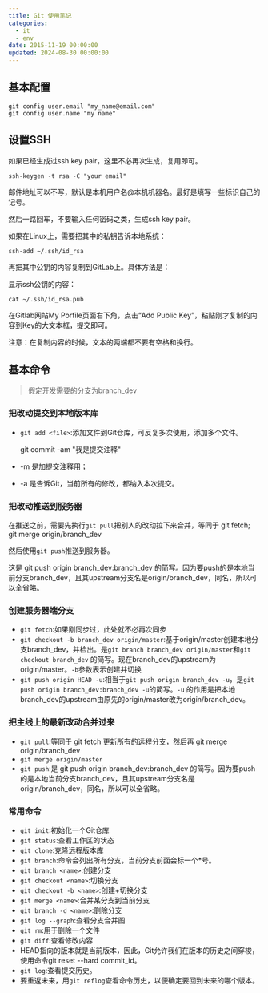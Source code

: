 ```yaml
---
title: Git 使用笔记
categories:
  - it
  - env
date: 2015-11-19 00:00:00
updated: 2024-08-30 00:00:00
---
```


## 基本配置

    git config user.email "my_name@email.com"
    git config user.name "my name"

## 设置SSH

如果已经生成过ssh key pair，这里不必再次生成，复用即可。

    ssh-keygen -t rsa -C "your email"

邮件地址可以不写，默认是本机用户名@本机机器名。最好是填写一些标识自己的记号。

然后一路回车，不要输入任何密码之类，生成ssh key pair。

如果在Linux上，需要把其中的私钥告诉本地系统：

    ssh-add ~/.ssh/id_rsa

再把其中公钥的内容复制到GitLab上。具体方法是：

显示ssh公钥的内容：

    cat ~/.ssh/id_rsa.pub

在Gitlab网站My Porfile页面右下角，点击“Add Public Key”，粘贴刚才复制的内容到Key的大文本框，提交即可。

注意：在复制内容的时候，文本的两端都不要有空格和换行。

## 基本命令

> 假定开发需要的分支为branch_dev

### 把改动提交到本地版本库

- `git add <file>`:添加文件到Git仓库，可反复多次使用，添加多个文件。

    git commit -am "我是提交注释"     

- -m 是加提交注释用；
- -a 是告诉Git，当前所有的修改，都纳入本次提交。

### 把改动推送到服务器

在推送之前，需要先执行`git pull`把别人的改动拉下来合并，等同于 git fetch; git merge origin/branch_dev

然后使用`git push`推送到服务器。

这是 git push origin branch_dev:branch_dev 的简写。因为要push的是本地当前分支branch_dev，且其upstream分支名是origin/branch_dev，同名，所以可以全省略。

### 创建服务器端分支

- `git fetch`:如果刚同步过，此处就不必再次同步
- `git checkout -b branch_dev origin/master`:基于origin/master创建本地分支branch_dev，并检出。是`git branch branch_dev origin/master`和`git checkout branch_dev` 的简写。现在branch_dev的upstream为origin/master。`-b`参数表示创建并切换
- `git push origin HEAD -u`:相当于`git push origin branch_dev -u`，是`git push origin branch_dev:branch_dev -u`的简写。`-u` 的作用是把本地branch_dev的upstream由原先的origin/master改为origin/branch_dev。

### 把主线上的最新改动合并过来

- `git pull`:等同于 git fetch 更新所有的远程分支，然后再 git merge origin/branch_dev
- `git merge origin/master`
- `git push`:是 git push origin branch_dev:branch_dev 的简写。因为要push的是本地当前分支branch_dev，且其upstream分支名是origin/branch_dev，同名，所以可以全省略。

### 常用命令 ###

- `git init`:初始化一个Git仓库
- `git status`:查看工作区的状态
- `git clone`:克隆远程版本库
- `git branch`:命令会列出所有分支，当前分支前面会标一个*号。
- `git branch <name>`:创建分支
- `git checkout <name>`:切换分支
- `git checkout -b <name>`:创建+切换分支
- `git merge <name>`:合并某分支到当前分支
- `git branch -d <name>`:删除分支
- `git log --graph`:查看分支合并图
- `git rm`:用于删除一个文件
- `git diff`:查看修改内容
- HEAD指向的版本就是当前版本，因此，Git允许我们在版本的历史之间穿梭，使用命令git reset --hard commit_id。
- `git log`:查看提交历史。
- 要重返未来，用`git reflog`查看命令历史，以便确定要回到未来的哪个版本。
